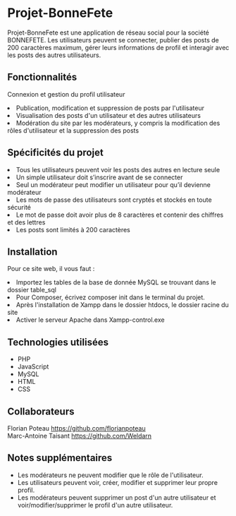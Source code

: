 # Projet-BonneFete

Projet-BonneFete est une application de réseau social pour la société BONNEFETE. Les utilisateurs peuvent se connecter, publier des posts de 200 caractères maximum, gérer leurs informations de profil et interagir avec les posts des autres utilisateurs.

## Fonctionnalités

Connexion et gestion du profil utilisateur
<li>Publication, modification et suppression de posts par l'utilisateur</li>
<li>Visualisation des posts d'un utilisateur et des autres utilisateurs</li>
<li>Modération du site par les modérateurs, y compris la modification des rôles d'utilisateur et la suppression des posts</li>

## Spécificités du projet

<li> Tous les utilisateurs peuvent voir les posts des autres en lecture seule</li>
<li> Un simple utilisateur doit s’inscrire avant de se connecter</li>
<li> Seul un modérateur peut modifier un utilisateur pour qu’il devienne modérateur</li>
<li> Les mots de passe des utilisateurs sont cryptés et stockés en toute sécurité</li>
<li> Le mot de passe doit avoir plus de 8 caractères et contenir des chiffres et des lettres</li>
<li> Les posts sont limités à 200 caractères</li>

## Installation

Pour ce site web, il vous faut :

<li>Importez les tables de la base de donnée MySQL se trouvant dans le dossier table_sql</li>
<li>Pour Composer, écrivez composer init dans le terminal du projet.</li>
<li>Après l'installation de Xampp dans le dossier htdocs, le dossier racine du site</li>
<li>Activer le serveur Apache dans Xampp-control.exe</li>

## Technologies utilisées

- PHP
- JavaScript
- MySQL
- HTML
- CSS

## Collaborateurs

Florian Poteau https://github.com/florianpoteau
<br>
Marc-Antoine Taisant https://github.com/Weldarn

## Notes supplémentaires

- Les modérateurs ne peuvent modifier que le rôle de l'utilisateur.
- Les utilisateurs peuvent voir, créer, modifier et supprimer leur propre profil.
- Les modérateurs peuvent supprimer un post d'un autre utilisateur et voir/modifier/supprimer le profil d'un autre utilisateur.
